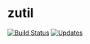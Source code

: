 # zutil

[![Build
Status](https://travis-ci.org/zCFD/zutil.svg?branch=master)](https://travis-ci.org/zCFD/zutil) [![Updates](https://pyup.io/repos/github/zCFD/zutil/shield.svg)](https://pyup.io/repos/github/zCFD/zutil/)
